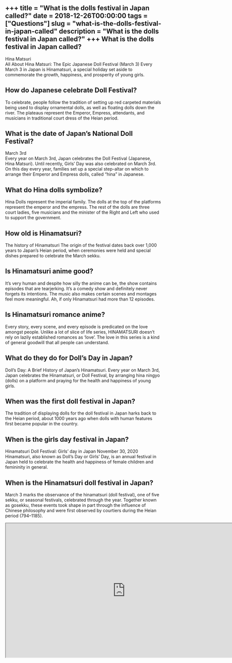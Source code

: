 +++
title = "What is the dolls festival in Japan called?"
date = 2018-12-26T00:00:00
tags = ["Questions"]
slug = "what-is-the-dolls-festival-in-japan-called"
description = "What is the dolls festival in Japan called?"
+++
What is the dolls festival in Japan called?
-------------------------------------------

Hina Matsuri  
All About Hina Matsuri: The Epic Japanese Doll Festival (March 3) Every March 3 in Japan is Hinamatsuri, a special holiday set aside to commemorate the growth, happiness, and prosperity of young girls.

How do Japanese celebrate Doll Festival?
----------------------------------------

To celebrate, people follow the tradition of setting up red carpeted materials being used to display ornamental dolls, as well as floating dolls down the river. The plateaus represent the Emperor, Empress, attendants, and musicians in traditional court dress of the Heian period.

What is the date of Japan’s National Doll Festival?
---------------------------------------------------

March 3rd  
Every year on March 3rd, Japan celebrates the Doll Festival (Japanese, Hina Matsuri). Until recently, Girls’ Day was also celebrated on March 3rd. On this day every year, families set up a special step-altar on which to arrange their Emperor and Empress dolls, called “hina” in Japanese.

What do Hina dolls symbolize?
-----------------------------

Hina Dolls represent the imperial family. The dolls at the top of the platforms represent the emperor and the empress. The rest of the dolls are three court ladies, five musicians and the minister of the Right and Left who used to support the government.

How old is Hinamatsuri?
-----------------------

The history of Hinamatsuri The origin of the festival dates back over 1,000 years to Japan’s Heian period, when ceremonies were held and special dishes prepared to celebrate the March sekku.

Is Hinamatsuri anime good?
--------------------------

It’s very human and despite how silly the anime can be, the show contains episodes that are tearjerking. It’s a comedy show and definitely never forgets its intentions. The music also makes certain scenes and montages feel more meaningful. Ah, if only Hinamatsuri had more than 12 episodes.

Is Hinamatsuri romance anime?
-----------------------------

Every story, every scene, and every episode is predicated on the love amongst people. Unlike a lot of slice of life series, HINAMATSURI doesn’t rely on lazily established romances as ‘love’. The love in this series is a kind of general goodwill that all people can understand.

What do they do for Doll’s Day in Japan?
----------------------------------------

Doll’s Day: A Brief History of Japan’s Hinamatsuri. Every year on March 3rd, Japan celebrates the Hinamatsuri, or Doll Festival, by arranging hina ningyo (dolls) on a platform and praying for the health and happiness of young girls.

When was the first doll festival in Japan?
------------------------------------------

The tradition of displaying dolls for the doll festival in Japan harks back to the Heian period, about 1000 years ago when dolls with human features first became popular in the country.

When is the girls day festival in Japan?
----------------------------------------

Hinamatsuri Doll Festival: Girls’ day in Japan November 30, 2020 Hinamatsuri, also known as Doll’s Day or Girls’ Day, is an annual festival in Japan held to celebrate the health and happiness of female children and femininity in general.

When is the Hinamatsuri doll festival in Japan?
-----------------------------------------------

March 3 marks the observance of the hinamatsuri (doll festival), one of five sekku, or seasonal festivals, celebrated through the year. Together known as gosekku, these events took shape in part through the influence of Chinese philosophy and were first observed by courtiers during the Heian period (794–1185).

<iframe allow="accelerometer; autoplay; clipboard-write; encrypted-media; gyroscope; picture-in-picture" allowfullscreen="" class="__youtube_prefs__  epyt-is-override  no-lazyload" data-no-lazy="1" data-origheight="433" data-origwidth="770" data-skipgform_ajax_framebjll="" height="433" id="_ytid_25446" loading="lazy" src="https://www.youtube.com/embed/Q15T-yh7YeM?enablejsapi=1&autoplay=0&cc_load_policy=0&cc_lang_pref=&iv_load_policy=1&loop=0&modestbranding=0&rel=1&fs=1&playsinline=0&autohide=2&theme=dark&color=red&controls=1&" title="YouTube player" width="770"></iframe>